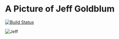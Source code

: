 # A Picture of Jeff Goldblum
[![Build Status](https://travis-ci.org/tcob/A-picture-of-Jeff-Goldblum.svg?branch=master)](https://travis-ci.org/tcob/A-picture-of-Jeff-Goldblum)

![Jeff](https://raw.githubusercontent.com/tcob/A-picture-of-Jeff-Goldblum/master/jeff.jpg)
